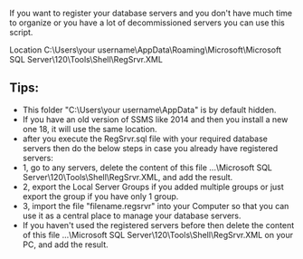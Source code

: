 If you want to register your database servers and you don't have much time to organize or you have a lot of decommissioned servers you can use this script.

Location 
C:\Users\your username\AppData\Roaming\Microsoft\Microsoft SQL Server\120\Tools\Shell\RegSrvr.XML

## Tips: ##
- This folder "C:\Users\your username\AppData" is by default hidden.
- If you have an old version of SSMS like 2014 and then you install a new one 18, it will use the same location.
- after you execute the RegSrvr.sql file with your required database servers then do the below steps in case you already have registered servers:
- 1, go to any servers, delete the content of this file ...\Microsoft SQL Server\120\Tools\Shell\RegSrvr.XML, and add the result.
- 2, export the Local Server Groups if you added multiple groups or just export the group if you have only 1 group.
- 3, import the file "filename.regsrvr" into your Computer so that you can use it as a central place to manage your database servers.
- If you haven't used the registered servers before then delete the content of this file ...\Microsoft SQL Server\120\Tools\Shell\RegSrvr.XML on your PC, and add the result.
  

